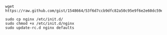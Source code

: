 
    wget https://raw.github.com/gist/1548664/53f6d7ccb9dfc82a50c95e9f6e2e60dc59e4c2fb/nginx

    sudo cp nginx /etc/init.d/
    sudo chmod +x /etc/init.d/nginx
    sudo update-rc.d nginx defaults


